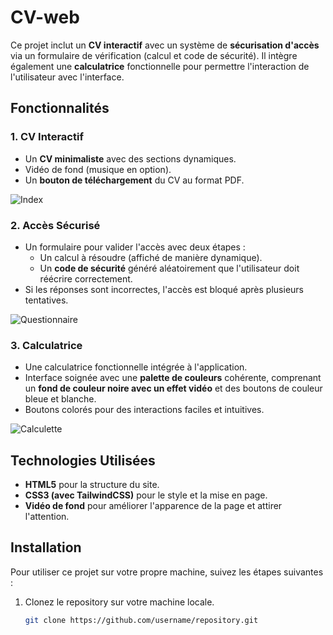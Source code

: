 # CV-web

Ce projet inclut un **CV interactif** avec un système de **sécurisation d'accès** via un formulaire de vérification (calcul et code de sécurité). Il intègre également une **calculatrice** fonctionnelle pour permettre l'interaction de l'utilisateur avec l'interface.

## Fonctionnalités

### 1. **CV Interactif**
   - Un **CV minimaliste** avec des sections dynamiques.
   - Vidéo de fond (musique en option).
   - Un **bouton de téléchargement** du CV au format PDF.
   
   ![Index](./)

### 2. **Accès Sécurisé**
   - Un formulaire pour valider l'accès avec deux étapes :
     - Un calcul à résoudre (affiché de manière dynamique).
     - Un **code de sécurité** généré aléatoirement que l'utilisateur doit réécrire correctement.
   - Si les réponses sont incorrectes, l'accès est bloqué après plusieurs tentatives.

   ![Questionnaire](./)

### 3. **Calculatrice**
   - Une calculatrice fonctionnelle intégrée à l'application.
   - Interface soignée avec une **palette de couleurs** cohérente, comprenant un **fond de couleur noire avec un effet vidéo** et des boutons de couleur bleue et blanche.
   - Boutons colorés pour des interactions faciles et intuitives.

   ![Calculette](./)

## Technologies Utilisées

- **HTML5** pour la structure du site.
- **CSS3 (avec TailwindCSS)** pour le style et la mise en page.
- **Vidéo de fond** pour améliorer l'apparence de la page et attirer l'attention.
  
## Installation

Pour utiliser ce projet sur votre propre machine, suivez les étapes suivantes :

1. Clonez le repository sur votre machine locale.
   ```bash
   git clone https://github.com/username/repository.git
